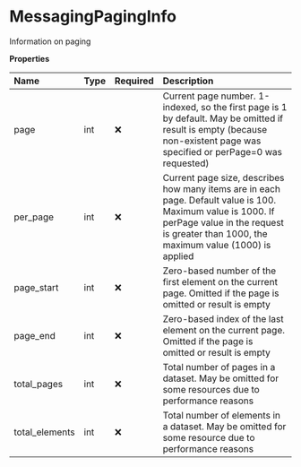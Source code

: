 # MessagingPagingInfo

Information on paging

**Properties**

| Name           | Type | Required | Description                                                                                                                                                                                          |
| :------------- | :--- | :------- | :--------------------------------------------------------------------------------------------------------------------------------------------------------------------------------------------------- |
| page           | int  | ❌       | Current page number. 1-indexed, so the first page is 1 by default. May be omitted if result is empty (because non-existent page was specified or perPage=0 was requested)                            |
| per_page       | int  | ❌       | Current page size, describes how many items are in each page. Default value is 100. Maximum value is 1000. If perPage value in the request is greater than 1000, the maximum value (1000) is applied |
| page_start     | int  | ❌       | Zero-based number of the first element on the current page. Omitted if the page is omitted or result is empty                                                                                        |
| page_end       | int  | ❌       | Zero-based index of the last element on the current page. Omitted if the page is omitted or result is empty                                                                                          |
| total_pages    | int  | ❌       | Total number of pages in a dataset. May be omitted for some resources due to performance reasons                                                                                                     |
| total_elements | int  | ❌       | Total number of elements in a dataset. May be omitted for some resource due to performance reasons                                                                                                   |

<!-- This file was generated by liblab | https://liblab.com/ -->
